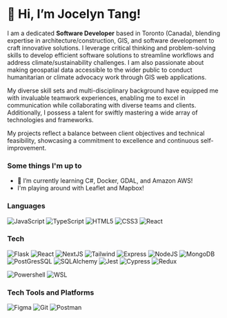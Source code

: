 # 👋 Hi, I’m Jocelyn Tang!
I am a dedicated **Software Developer** based in Toronto (Canada), blending expertise in architecture/construction, GIS, and software development to craft innovative solutions. I leverage critical thinking and problem-solving skills to develop efficient software solutions to streamline workflows and address climate/sustainability challenges. I am also passionate about making geospatial data accessible to the wider public to conduct humanitarian or climate advocacy work through GIS web applications. 

My diverse skill sets and multi-disciplinary background have equipped me with invaluable teamwork experiences, enabling me to excel in communication while collaborating with diverse teams and clients. Additionally, I possess a talent for swiftly mastering a wide array of technologies and frameworks.

My projects reflect a balance between client objectives and technical feasibility, showcasing a commitment to excellence and continuous self-improvement.

### Some things I'm up to
- 🌱 I’m currently learning C#, Docker, GDAL, and Amazon AWS!
- I'm playing around with Leaflet and Mapbox!

### Languages
<div class="badges-intro">

![JavaScript](https://img.shields.io/badge/-JavaScript-000000?style=flat&logo=javascript&logoColor=#F7DF1E)
![TypeScript](https://img.shields.io/badge/-TypeScript-000000?style=flat&logo=typescript&logoColor=#3178C6)
![HTML5](https://img.shields.io/badge/-HTML5-000000?style=flat&logo=html5&logoColor=#E34F26)
![CSS3](https://img.shields.io/badge/-CSS3-000000?style=flat&logo=css3&logoColor=#1572B6)
![React](https://img.shields.io/badge/Python-000000?style=flat&logo=python&logoColor=white)

</div>

### Tech

<div class="badges-intro">

![Flask](https://img.shields.io/badge/Flask-000000?style=flat&logo=flask&logoColor=white)
![React](https://img.shields.io/badge/React-000000?style=flat&logo=react&logoColor=61DAFB)
![NextJS](https://img.shields.io/badge/Next.js-000000?style=flat)
![Tailwind](https://img.shields.io/badge/Tailwind_CSS-000000?style=flat&logo=tailwind-css&logoColor=white)
![Express](https://img.shields.io/badge/Express.js-000000?style=flat)
![NodeJS](https://img.shields.io/badge/Node.js-000000?style=flat&logo=node.js&logoColor=white)
![MongoDB](https://img.shields.io/badge/MongoDB-000000?style=flat&logo=mongodb&logoColor=white)
![PostGresSQL](https://img.shields.io/badge/PostgreSQL-000000?style=flat&logo=postgresql&logoColor=white)
![SQLAlchemy](https://img.shields.io/badge/SQLAlchemy-000000?style=flat)
![Jest](https://img.shields.io/badge/Jest-000000?style=flat&logo=Jest&logoColor=white)
![Cypress](https://img.shields.io/badge/Cypress-000000?style=flat&logo=Jest&logoColor=white)
![Redux](https://img.shields.io/badge/Redux-000000?style=flat&logo=redux&logoColor=white)

</div>

<div class="badges-intro">

![Powershell](https://img.shields.io/badge/Powershell-000000?style=flat&logo=powershell&logoColor=white)
![WSL](https://img.shields.io/badge/Ubuntu-000000?style=flat&logo=ubuntu&logoColor=white)

</div>

### Tech Tools and Platforms
<div class="badges-intro">

![Figma](https://img.shields.io/badge/Figma-000000?style=flat&logo=figma&logoColor=white)
![Git](https://img.shields.io/badge/GIT-000000?style=flate&logo=git&logoColor=white)
![Postman](https://img.shields.io/badge/-Postman-000000?style=flat)

</div>

<!---
JoT8ng/JoT8ng is a ✨ special ✨ repository because its `README.md` (this file) appears on your GitHub profile.
You can click the Preview link to take a look at your changes.
--->
